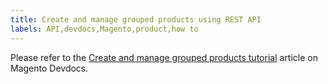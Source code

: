 ```yaml
---
title: Create and manage grouped products using REST API
labels: API,devdocs,Magento,product,how to
---
```


Please refer to the [Create and manage grouped products tutorial](https://devdocs.magento.com/guides/v2.2/rest/tutorials/grouped-product/create-and-manage-grouped-products.html) article on Magento Devdocs.